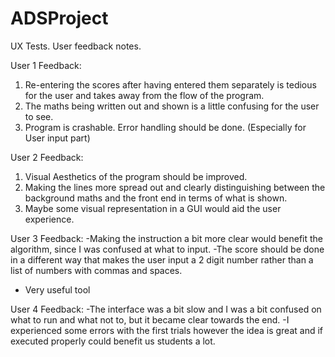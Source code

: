 # ADSProject

UX Tests. User feedback notes.

User 1 Feedback:
1. Re-entering the scores after having entered them separately is tedious for the user and takes away from the flow of the program.
2. The maths being written out and shown is a little confusing for the user to see. 
3. Program is crashable. Error handling should be done. (Especially for User input part)

User 2 Feedback:
1. Visual Aesthetics of the program should be improved.
2. Making the lines more spread out and clearly distinguishing between the background maths and the front end in terms of what is shown. 
3. Maybe some visual representation in a GUI would aid the user experience.

User 3 Feedback:
-Making the instruction a bit more clear would benefit the algorithm, since I was confused at what to input.
-The score should be done in a different way that makes the user input a 2 digit number rather than a list of numbers with commas and spaces.
- Very useful tool

User 4 Feedback:
-The interface was a bit slow and I was a bit confused on what to run and what not to, but it became clear towards the end.
-I experienced some errors with the first trials however the idea is great and if executed properly could benefit us students a lot.
